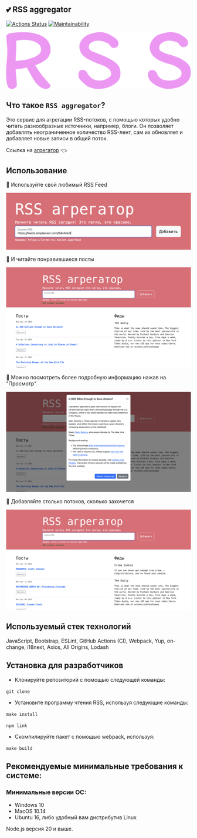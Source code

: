  ## 💕 RSS aggregator
 

<!-- ### Tests and linter status: -->
[![Actions Status](https://github.com/vlapinaa/frontend-project-11/actions/workflows/hexlet-check.yml/badge.svg)](https://github.com/vlapinaa/frontend-project-11/actions)
[![Maintainability](https://api.codeclimate.com/v1/badges/c04657e903b3e1db750d/maintainability)](https://codeclimate.com/github/vlapinaa/frontend-project-11/maintainability)

![RSSaggregator](RSS.png)

## Что такое `RSS aggregator`?

Это сервис для агрегации RSS-потоков, с помощью которых удобно читать разнообразные источники, например, блоги. Он позволяет добавлять неограниченное количество RSS-лент, сам их обновляет и добавляет новые записи в общий поток.

Ссылка на [агрегатор](https://frontend-project-11-9zn9qllx0-vlapinaas-projects.vercel.app/ "RSS aggregator") 👈


## Использование

🔶 Используйте свой любимый RSS Feed

![RSSaggregator](add_link.png)

🔶 И читайте понравившиеся посты

![RSSaggregator](view_RSS.png)

🔶 Можно посмотреть более подробную информацию нажав на "Просмотр"

![RSSaggregator](modal.png)

🔶 Добавляйте столько потоков, сколько захочется 

![RSSaggregator](view_2RSS.png)

## Используемый стек технологий 
 JavaScript, Bootstrap, ESLint, GitHub Actions (CI), Webpack, Yup, on-change, i18next, Axios, All Origins, Lodash

## Установка для разработчиков
* Клонируйте репозиторий с помощью следующей команды:  

``
git clone 
``

* Установите программу чтения RSS, используя следующие команды:

``
make install
``

``
npm link
``  

* Скомпилируйте пакет с помощью webpack, используя:

``
make build
``

## Рекомендуемые минимальные требования к системе:
### Минимальные версии ОС:
* Windows 10
* MacOS 10.14
* Ubuntu 16, либо удобный вам дистрибутив Linux


Node.js версия 20 и выше.

